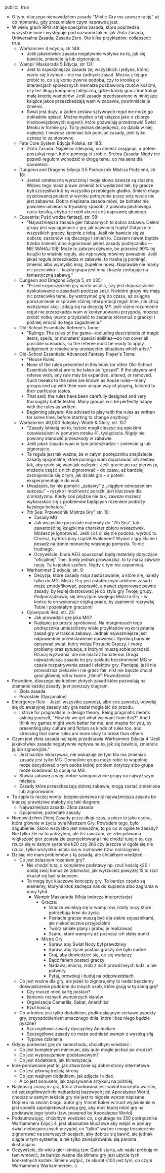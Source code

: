 public:: true

- O tym, dlaczego nienawidziłem zasady "Mistrz Gry ma zawsze rację" aż do momentu, gdy zrozumiałem czym naprawdę jest.
- W wielu grach RPG istnieje specjalna zasada, która poprzedza wszystkie inne i występuje pod nazwami takimi jak Złota Zasada, Uniwersalna Zasada, Zasada Zero. Oto kilka przykładów:
  collapsed:: true
	- Warhammer 4 edycja, str 149:
		- Jeśli jakakolwiek zasada negatywnie wpływa na to, jak się bawicie, zmieńcie ją lub zignorujcie.
	- Wampir Maskarada 5 Edycja, str 131:
		- Jest to najważniejsza zasada ze, wszystkich i jedyna, której warto się trzymać – nie ma żadnych zasad. Można z tej gry zrobić to, co się komu żywnie podoba, czy to kronikę o interakcjach społecznych niemalże pozbawioną rzutów kośćmi, czy też długą kampanię taktyczną, gdzie każdy gracz kontroluje małą koterię wampirów. Jeśli zasady przedstawione w niniejszej książce jakoś przeszkadzają wam w zabawie, powinniście je zmienić.
		- Świat jest duży, a żaden zestaw sztywnych reguł nie może go dokładnie opisać. Można myśleć o tej książce jako o zbiorze nieobowiązkowych sugestii, które pozwalają przedstawić Świat Mroku w formie gry. To ty jednak decydujesz, co działa w niej najlepiej. I możesz zmieniać lub pomijać zasady, jeśli tylko uznasz to za stosowne.
	- Fate Core System Edycja Polska, str 185:
		- Złota Zasada: Najpierw zdecyduj, co chcesz osiągnąć, a potem poszukaj reguł, które pomogą ci zrobić.
		  Srebra Zasada: Nigdy nie pozwól regułom wchodzić w drogę temu, co ma sens dla opowieści.
	- Dungeon and Dragons Edycja 3.5 Podręcznik Mistrza Podziemi, str 18:
		- Jesteś ostateczną wyrocznią i twoje słowa zawsze są słuszne. Wobec tego masz prawo zmienić tok wydarzeń tak, by gracze byli szczęśliwi lub by wszystko przebiegało gładko. Śmierć długo cyzelowanej postaci w wyniku potrącenia przez wóz wcale nie jest zabawna. Dobra niepisana zasada mówi, że bohater nie powinien umierać w trywialny sposób, z powodu pechowego rzutu kostką, chyba że robił akurat coś naprawdę głupiego.
	- Equestria: Puść wodze fantazji, str. 98:
		- "Najważniejsza zasada gier fabularnych to dobra zabawa. Celem grupy jest wyciągnięcie z gry jak najwięcej frajdy!
		  Dotyczy to wszystkich graczy, łącznie z tobą. Jeśli nie bawicie się za dobrze, zastanów się dlaczego i zmień to. Czasem nawet będzie trzeba zmienić albo zignorować jakieś zasady podręcznika — NIE WAHAJ SIĘ! Może to zabrzmi dziwnie, bo przecież 90% tej książki to właśnie reguły, ale naprawdę mówimy poważnie. Jeśli jakaś reguła przeszkadza w zabawie, to trzeba ją pominąć, zmienić albo wymyślić inną, zupełnie nową. Naprawdę nie mamy nic przeciwko — każda grupa jest inna i każda zasługuje na fantastyczną zabawę."
	- Dungeon and Dragons Edycja 5, str 235:
		- "Przed rozpoczęciem gry warto ustalić, czy jest dopuszczalne dyskutowanie o zasadach podczas sesji. Niektóre grupy nie mają nic przeciwko temu, by wstrzymać grę do czasu, aż osiągną porozumienie w sprawie różnej interpretacji reguł. Inne, nie chcą wstrzymać akcji, zdają się na decyzję MP. jeśli różne rozumienie reguł nie przeszkadza wam w kontynuowaniu przygody, możesz zrobić notkę (warto przydzielić to zadanie któremuś z graczy) i później wrócić do tego zagadnienia."
	- Old-School Essentials: Referee's Tome:
		- "Rulings: The rules of the game—including descriptions of magic items, spells, or monsters’ special abilities—do not cover all possible scenarios, so the referee must be ready to apply judgement to resolve any unexpected situations which arise."
	- Old-School Essentials: Advanced Fantasy Player's Tome:
		- "House Rules
		- None of the rules presented in this book (or other Old-School Essentials books) are to be taken as “gospel”. If the players and referee wish, any rule may be expanded, altered, or removed. Such tweaks to the rules are known as house rules—many groups end up with their own unique way of playing, tailored to their particular tastes.
		- That said, the rules have been carefully designed and very thoroughly battle tested. Many groups will be perfectly happy with the rules as written.
		- Beginning players: Are advised to play with the rules as written for some time, before starting to change anything."
	- Warhammer 40,000 Roleplay: Wrath & Glory, str. 157
		- "Zasady istnieją po to, byście mogli cieszyć się epickimi opowieściami w ponurym mroku 41. tysiąclecia. Nigdy nie powinny stanowić przeszkody w zabawie.
		- Jeśli jakaś zasada wam w tym przeszkadza – zmieńcie ją lub zignorujcie.
		- Ta reguła jest tak ważna, że w całym podręczniku znajdziecie zasady opcjonalne, które pomogą wam dopasować ich zestaw tak, aby grało się wam jak najlepiej. Jeśli gracie po raz pierwszy, możecie część z nich zignorować – do czasu, aż bardziej zaznajomicie się z tym, jak działa gra – a potem eksperymentujcie do woli.
		- Uważajcie, by nie pomylić „zabawy” z „ciągłym odnoszeniem sukcesu” – ryzyko i możliwość porażki jest kluczowe dla dramatyzmu. Kiedy coś pójdzie nie tak, zawsze możesz wykaraskać się z problemów będących rdzeniem podróży każdego bohatera."
		- 7th Sea: Przewodnik Mistrza Gry" str. 10:
			- Zasady MG
			- Jak wszystkie pozostałe materiały do "7th Sea", tak i zawartość tej książki ma charakter zbioru wskazówek. Możesz je ignorować. Jeśli coś ci się nie podoba, wyrzuć to. Chcesz, by ktoś inny rządził Avalonem? Wywal z gry Elaine i posadź na tronie monarchę własnego pomysłu. To nic trudnego.
			- Oczywiście, biura AEG opuszczać będą materiały dotyczące "oficjalnej" Thei, kiedy jednak prowadzisz, to ty masz zawsze rację. Ty tu jesteś szefem. Nigdy o tym nie zapominaj.
		- Warhammer 2 edycja, str. 9:
			- Decyzja, które zasady maja zastosowanie, a które nie, należy tylko do MG. Mistrz Gry jest ostatecznym arbitrem zasad i może zmodyfikować, poprawić, a nawet zignorować pewne zasady, by lepiej dostosować je do stylu gry Twojej grupy. Podporządkowuj się decyzjom swojego Mistrza Gry - w końcu to on wykonuje ciężką prace, by zapewnić rozrywkę Tobie i pozostałym graczom!
		- Cyberpunk Red, str. 23:
			- Jak prowadzić grę jako MG?
			- Najlepiej po prostu spróbować. Na marginesach tego podręcznika umieściliśmy wiele przykładów wykorzystania zasad gry w trakcie zabawy. Jednak najważniejsze jest odpowiednie przedstawienie opowieści. Spróbuj barwnie opisywać świat, który widzą Postacie Graczy, i twórz problemy oraz sytuacje, z którymi muszą sobie poradzić. Rzucaj wyzwania, ale nie miażdż bohaterów. Druga najważniejsza zasada tej gry zakłada bezstronność MG w czasie rozpatrywania zasad i efektów gry. Pamiętaj: jeśli nie prowadzisz ciekawie i nie grasz fair, nikt nie będzie chciał grać głównej roli w twoim „filmie”. Powodzenia!.
- Powodem, dlaczego nie lubiłem złotych zasad które pozwalają na złamanie każdej zasady, jest poniższy diagram.
	- Złota zasada
	- Pozostałe (Opcjonalne)
- Emergency Rule - Jeżeli wszystko zawodzi, albo coś zawodzi, odwołaj się do awaryjnej zasady aby gra nadal mogła iść do przodu.
	- I strive for pragmatism in design theory. Being pragmatic means asking yourself, “How do we get what we want from this?” And I think my games might work better for me, and maybe for you, by presenting play culture and fiction as kinds of rules too, and stressing that some rules are more okay to break than others.
- Czym jest złota zasada najlepiej przedstawia Warhammer Edycja 4 "Jeśli jakakolwiek zasada negatywnie wpływa na to, jak się bawicie, zmieńcie ją lub zignorujcie."
	- Jest bardzo inkluzywna, nie wskazuje że tym kto ma zmieniać zasady jest tylko MG. Domyślnie grupa może robić to wspólnie, może decydować o tym osoba której problem dotyczy albo grupa może scedować tą opcję na MG.
	- Stawia zabawę a więc dobre samopoczucie grupy na najwyższym miejscu.
	- Zasady które przeszkadzają dobrej zabawie, mogą zostać zmienione lub zignorowane.
- Ta zapis to raczej wentyl bezpieczeństwa niż najważniejsza zasada bo inaczej prawdziwe stałoby się taki diagram:
	- Najważniejsza zasada: Złota zasada
	- Opcjonalne, pozostałe zasady
- Nienawidziłem Złotej Zasady przez długi czas, a pisze to jako osoba, która głównie w życiu była Mistrzem Gry. Powodem tego, było zagubienie. Skoro wszystko jest nieważne, to po co w ogóle te zasady? Nie tylko źle na to patrzyłem, ale też uważam, że zdecydowana większość gier została źle zaprojektowana i nie chodzi tutaj o to, czy rzuca się w danym systemie k20 czy 2k6 czy jeszcze w ogóle się nie rzuca, tylko wszystko ustala się w rozmowie (tzw. narracyjnie).
- Dzisiaj nie mam problemów z tą zasadą, ale chciałbym wiedzieć:
	- Co jest żelaznym rdzeniem gry?
		- Nie chodzi tutaj o kompletne podstawy np. rzuć kością k20 i dodaj swój bonus ze zdolności, jak wyrzucisz powyżej 15 to rzut okazał się być sukcesem.
		- To mogą być kluczowe koncepty gry. To bardzo często są elementy, którymi ktoś zachęca nas do kupienia albo zagrania w dany tytuł.
			- Wampir Maskarada (Moja twórcza interpretacja)
				- Gracze:
					- Gracze wcielają się w wampirów, istoty nocy które potrzebują krwi do życia.
					- Postacie gracze muszą być dla siebie sojusznikami, ale niekoniecznie przyjaciółmi
					- Twórz śmiałe plany i próbuj je realizować
					- Szanuj stare wampiry aż poznasz ich słaby punkt
				- Mistrz Gry
					- Spraw, aby Świat Nocy był prawdziwy
					- Spraw, aby życie postaci graczy nie było nudne
					- Graj, aby dowiedzieć się, co się wydarzy
					- Bądź fanem postaci graczy
					- Nadawaj imiona, zrób z nich prawdziwych ludzi a nie potwory
					- Pytaj, prowokuj i buduj na odpowiedziach.
	- Co jest ważne dla gry, ale jeżeli to zignorujemy to nadal będziemy doświadczenie podobne do innych osób, które grają w tą samą grę?
		- Czy musze mieć kartę postaci?
		- Istnienie różnych wampirzych klanów
		- Organizacje Camarilla, Sabat, Anarchiści
		- Rzut kością
	- Co w końcu jest tylko dodatkiem, podkreślającym ciekawe aspekty gry, przyozdobieniem smacznego dnia, które i bez niego będzie pyszne?
		- Szczegółowe zasady dyscypliny Animalizm
		- Szczegółowe zasady co może podnieść wampir z wysoką siłą
		- Typowe działania
- Gdyby porównać grę do samochodu, chciałbym wiedzieć :
	- Co jest kompletnym minimum, aby auto mogło jechać po drodze?
	- Co jest wyposażeniem podstawowym?
	- Co jest dodatkiem, jak klimatyzacja.
- Inne porównanie jest to, jak stworzone są dobre strony internetowe.
	- Co jest główną treścią strony
	- Co jest ważnym dodatkiem, jak zdjęcia i video.
	- A co jest bonusem, jak zapisywanie artykułu na później.
- Najlepszą znaną mi grą, która zbudowana jest wokół konceptu warstw, od szczegółowych do najbardziej bazowych jest Apocalypse World, chociaż w samym tekście gry nie jest to nigdzie wprost napisane. Dopiero na swoim blogu, autor gry Vincet Baker wrzucił wyjaśnienie w jaki sposób zaprojektował swoją grę, aby móc lepiej robić gry na podstawie jego tytułu (tzw. powered by Apocalypse World).
- Podsumowując, chciałbym wiedzieć co, z grubego na 350 podręcznika Warhammera Edycji 4, jest absolutnie kluczowe aby wejść w ponury świat niebezpiecznych przygód, co "tylko" ważne i mogę bezpiecznie zignorować na pierwszych sesjach, aby dobrze się bawić, ale jednak ciągle w tym systemie, a nie tylko zainspirowaniu się paroma ilustracjami.
- Oczywiście, do wielu gier istnieją tzw. Quick starts, ale nadal próbują mi tam wmówić, że bardzo ważne dla klimatu gry jest użycie tych konkretnych kostek. Śmiem wątpić, że akurat k100 jest tym, co czyni Warhammera Warhammerem. :)